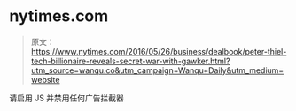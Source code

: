 # nytimes.com

> 原文：<https://www.nytimes.com/2016/05/26/business/dealbook/peter-thiel-tech-billionaire-reveals-secret-war-with-gawker.html?utm_source=wanqu.co&utm_campaign=Wanqu+Daily&utm_medium=website>

请启用 JS 并禁用任何广告拦截器